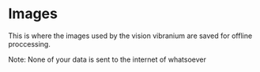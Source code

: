 # Images

This is where the images used by the vision vibranium are saved for offline proccessing.

Note: None of your data is sent to the internet of whatsoever
